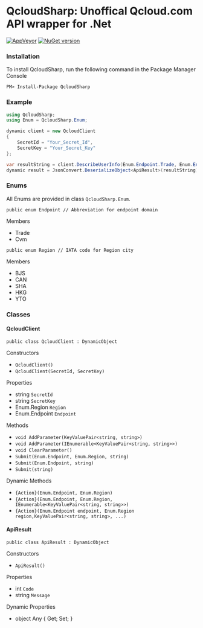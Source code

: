 QcloudSharp: Unoffical Qcloud.com API wrapper for .Net
===
[![AppVeyor](https://ci.appveyor.com/api/projects/status/github/labs7in0/qcloudsharp)](https://ci.appveyor.com/project/7IN0SAN9/qcloudsharp)
[![NuGet version](https://badge.fury.io/nu/QcloudSharp.svg)](https://www.nuget.org/packages/QcloudSharp)

### Installation
To install QcloudSharp, run the following command in the Package Manager Console
```
PM> Install-Package QcloudSharp
```

### Example
```csharp
using QcloudSharp;
using Enum = QcloudSharp.Enum;

dynamic client = new QcloudClient
{
    SecretId = "Your_Secret_Id",
    SecretKey = "Your_Secret_Key"
};

var resultString = client.DescribeUserInfo(Enum.Endpoint.Trade, Enum.Endpoint.Region.CAN);
dynamic result = JsonConvert.DeserializeObject<ApiResult>(resultString);
```

### Enums

All Enums are provided in class `QcloudSharp.Enum`.

```
public enum Endpoint // Abbreviation for endpoint domain
```

Members
* Trade
* Cvm

```
public enum Region // IATA code for Region city
```

Members
* BJS
* CAN
* SHA
* HKG
* YTO

### Classes

#### QcloudClient

```
public class QcloudClient : DynamicObject
```

Constructors
* `QcloudClient()`
* `QcloudClient(SecretId, SecretKey)`

Properties
* string `SecretId`
* string `SecretKey`
* Enum.Region `Region`
* Enum.Endpoint `Endpoint`

Methods
* `void AddParameter(KeyValuePair<string, string>)`
* `void AddParameter(IEnumerable<KeyValuePair<string, string>>)`
* `void ClearParameter()`
* `Submit(Enum.Endpoint, Enum.Region, string)`
* `Submit(Enum.Endpoint, string)`
* `Submit(string)`

Dynamic Methods
* `{Action}(Enum.Endpoint, Enum.Region)`
* `{Action}(Enum.Endpoint, Enum.Region, IEnumerable<KeyValuePair<string, string>>)`
* `{Action}(Enum.Endpoint endpoint, Enum.Region region,KeyValuePair<string, string>, ...)`

#### ApiResult

```
public class ApiResult : DynamicObject
```

Constructors
* `ApiResult()`

Properties
* int `Code`
* string `Message`

Dynamic Properties
* object Any { Get; Set; }